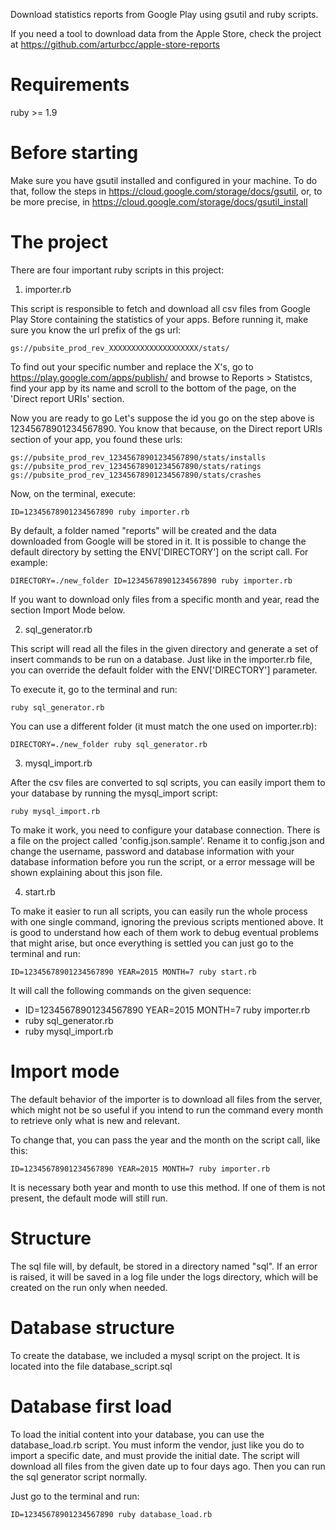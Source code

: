 Download statistics reports from Google Play using gsutil and ruby scripts.

If you need a tool to download data from the Apple Store, check the project at https://github.com/arturbcc/apple-store-reports


Requirements
================

ruby >= 1.9


Before starting
================

Make sure you have gsutil installed and configured in your machine. To do that, follow the steps in https://cloud.google.com/storage/docs/gsutil, or, to be more precise, in https://cloud.google.com/storage/docs/gsutil_install



The project
================


There are four important ruby scripts in this project:

1. importer.rb

This script is responsible to fetch and download all csv files from Google Play Store containing the statistics of your apps. Before running it, make sure you know the url prefix of the gs url:

`gs://pubsite_prod_rev_XXXXXXXXXXXXXXXXXXXX/stats/`

To find out your specific number and replace the X's, go to https://play.google.com/apps/publish/ and browse to Reports > Statistcs, find your app by its name and scroll to the bottom of the page, on the 'Direct report URIs' section.

Now you are ready to go Let's suppose the id you go on the step above is 12345678901234567890. You know that because, on the Direct report URIs section of your app, you found these urls:

    gs://pubsite_prod_rev_12345678901234567890/stats/installs
    gs://pubsite_prod_rev_12345678901234567890/stats/ratings
    gs://pubsite_prod_rev_12345678901234567890/stats/crashes


Now, on the terminal, execute:

`ID=12345678901234567890 ruby importer.rb`

By default, a folder named "reports" will be created and the data downloaded from Google will be stored in it. It is possible to change the default directory by setting the ENV['DIRECTORY'] on the script call. For example:

`DIRECTORY=./new_folder ID=12345678901234567890 ruby importer.rb`

If you want to download only files from a specific month and year, read the section Import Mode below.



2. sql_generator.rb

This script will read all the files in the given directory and generate a set of insert commands to be run on a database. Just like in the importer.rb file, you can override the default folder with the ENV['DIRECTORY'] parameter.

To execute it, go to the terminal and run:

`ruby sql_generator.rb`

You can use a different folder (it must match the one used on importer.rb):

`DIRECTORY=./new_folder ruby sql_generator.rb`


3. mysql_import.rb

After the csv files are converted to sql scripts, you can easily import them to your database by running the mysql_import script:

`ruby mysql_import.rb`

To make it work, you need to configure your database connection. There is a file on the project called 'config.json.sample'. Rename it to config.json and change the username, password and database information with your database information before you run the script, or a error message will be shown explaining about this json file.


4. start.rb

To make it easier to run all scripts, you can easily run the whole process with one single command, ignoring the previous scripts mentioned above. It is good to understand how each of them work to debug eventual problems that might arise, but once everything is settled you can just go to the terminal and run:

`ID=12345678901234567890 YEAR=2015 MONTH=7 ruby start.rb`

It will call the following commands on the given sequence:

* ID=12345678901234567890 YEAR=2015 MONTH=7 ruby importer.rb
* ruby sql_generator.rb
* ruby mysql_import.rb



Import mode
==================

The default behavior of the importer is to download all files from the server, which might not be so useful if you intend to run the command every month to retrieve only what is new and relevant.

To change that, you can pass the year and the month on the script call, like this:

`ID=12345678901234567890 YEAR=2015 MONTH=7 ruby importer.rb`

It is necessary both year and month to use this method. If one of them is not present, the default mode will still run.


Structure
==================

The sql file will, by default, be stored in a directory named "sql". If an error is raised, it will be saved in a log file under the logs directory, which will be created on the run only when needed.


Database structure
==========================

To create the database, we included a mysql script on the project. It is located into the file database_script.sql


Database first load
==========================

To load the initial content into your database, you can use the database_load.rb script. You must inform the vendor, just like you do to import a specific date, and must provide the initial date. The script will download all files from the given date up to four days ago. Then you can run the sql generator script normally.

Just go to the terminal and run:

`ID=12345678901234567890 ruby database_load.rb`